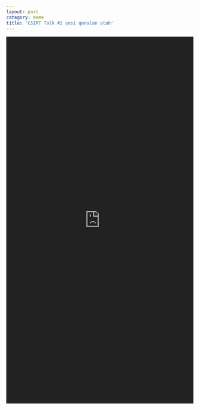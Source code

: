 ```yaml
---
layout: post
category: meme
title: 'CSIRT Talk #2 sesi qenalan atuh'
---
```


<iframe src="https://www.facebook.com/plugins/post.php?href=https%3A%2F%2Fwww.facebook.com%2F100004896060156%2Fvideos%2F687085666917958%2F&width=500&show_text=true&height=978" width="500" height="978" style="border:none;overflow:hidden;filter:invert(1);" scrolling="no" frameborder="0" allowfullscreen="true" allow="autoplay; clipboard-write; encrypted-media; picture-in-picture; web-share"></iframe>